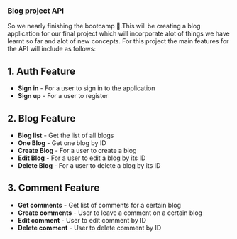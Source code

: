 ### Blog project API

So we nearly finishing the bootcamp 🎉.This will be creating a blog application for our final project which will incorporate alot of things we have learnt so far and alot of new concepts. For this project the main features for the API will include as follows:


## 1. Auth Feature
- **Sign in** - For a user to sign in to the application
- **Sign up** - For a user to register

## 2. Blog Feature
- **Blog list** - Get the list of all blogs
- **One Blog** - Get one blog by ID
- **Create Blog** - For a user to create a blog
- **Edit Blog** - For a user to edit a blog by its ID
- **Delete Blog** - For a user to delete a blog by its ID

## 3. Comment Feature
- **Get comments** - Get list of comments for a certain blog
- **Create comments** - User to leave a comment on a certain blog
- **Edit comment** - User to edit comment by ID
- **Delete comment** - User to delete comment by ID


